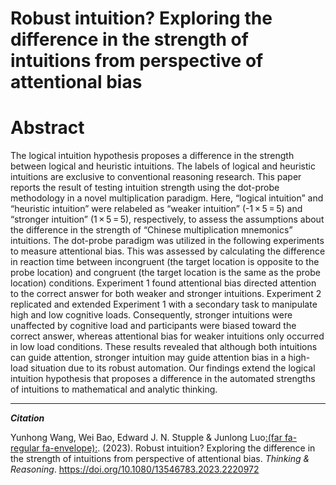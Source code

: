 # Robust intuition? Exploring the difference in the strength of intuitions from perspective of attentional bias


<!--more-->

# Abstract

The logical intuition hypothesis proposes a difference in the strength between logical and heuristic intuitions. The labels of logical and heuristic intuitions are exclusive to conventional reasoning research. This paper reports the result of testing intuition strength using the dot-probe methodology in a novel multiplication paradigm. Here, “logical intuition” and “heuristic intuition” were relabeled as “weaker intuition” (-1 × 5 = 5) and “stronger intuition” (1 × 5 = 5), respectively, to assess the assumptions about the difference in the strength of “Chinese multiplication mnemonics” intuitions. The dot-probe paradigm was utilized in the following experiments to measure attentional bias. This was assessed by calculating the difference in reaction time between incongruent (the target location is opposite to the probe location) and congruent (the target location is the same as the probe location) conditions. Experiment 1 found attentional bias directed attention to the correct answer for both weaker and stronger intuitions. Experiment 2 replicated and extended Experiment 1 with a secondary task to manipulate high and low cognitive loads. Consequently, stronger intuitions were unaffected by cognitive load and participants were biased toward the correct answer, whereas attentional bias for weaker intuitions only occurred in low load conditions. These results revealed that although both intuitions can guide attention, stronger intuition may guide attention bias in a high-load situation due to its robust automation. Our findings extend the logical intuition hypothesis that proposes a difference in the automated strengths of intuitions to mathematical and analytic thinking.

---

***Citation***

Yunhong Wang, Wei Bao, Edward J. N. Stupple & Junlong Luo[:(far fa-regular fa-envelope):](https://www.researchgate.net/profile/Junlong-Luo). (2023). Robust intuition? Exploring the difference in the strength of intuitions from perspective of attentional bias. *Thinking & Reasoning*.  https://doi.org/10.1080/13546783.2023.2220972


